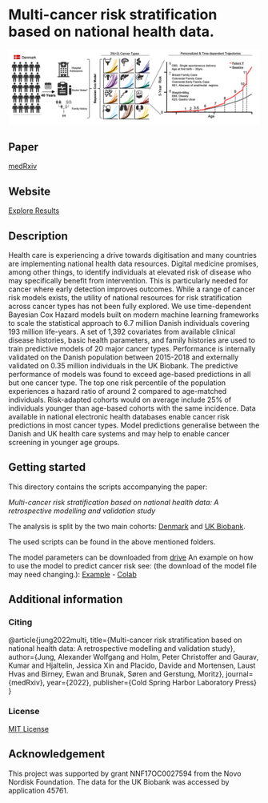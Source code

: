# **Multi-cancer risk stratification based on national health data.**

![Schematic](./docs/F1.png)

## **Paper**
[medRxiv](https://www.medrxiv.org/content/10.1101/2022.10.12.22280908v1)

## **Website**
[Explore Results](https://alexwjung.github.io/CancerRisk/webpage/index.html)

## **Description**
Health care is experiencing a drive towards digitisation and many countries are
implementing national health data resources. Digital medicine promises, among other things,
to identify individuals at elevated risk of disease who may specifically benefit from
intervention. This is particularly needed for cancer where early detection improves
outcomes.
While a range of cancer risk models exists, the utility of national resources for risk
stratification across cancer types has not been fully explored.
We use time-dependent Bayesian Cox Hazard models built on modern machine learning
frameworks to scale the statistical approach to 6.7 million Danish individuals covering 193
million life-years. A set of 1,392 covariates from available clinical disease histories, basic
health parameters, and family histories are used to train predictive models of 20 major
cancer types.
Performance is internally validated on the Danish population between 2015-2018 and
externally validated on 0.35 million individuals in the UK Biobank.
The predictive performance of models was found to exceed age-based predictions in all but
one cancer type. The top one risk percentile of the population experiences a hazard ratio of
around 2 compared to age-matched individuals.
Risk-adapted cohorts would on average include 25% of individuals younger than age-based
cohorts with the same incidence.
Data available in national electronic health databases enable cancer risk predictions in most
cancer types. Model predictions generalise between the Danish and UK health care systems
and may help to enable cancer screening in younger age groups.

## **Getting started**

This directory contains the scripts accompanying the paper:

*Multi-cancer risk stratification based on national health data: A retrospective modelling and validation study*

The analysis is split by the two main cohorts: [Denmark](./main/Denmark) and [UK Biobank](./main/UKB).  

The used scripts can be found in the above mentioned folders.

The model parameters can be downloaded from [drive](https://drive.google.com/file/d/1PWsmL8f9w0hGZp9rbg_SQar82TTXVvvi/view?usp=sharing)
An example on how to use the model to predict cancer risk see: (the download of the model file may need changing.):
[Example](./example/cancerrisk.ipynb) - [Colab](https://colab.research.google.com/drive/1q75iFgjojjx1kk8r-MwSLKs9GXzodL4Z?usp=sharinghttps://colab.research.google.com/drive/1q75iFgjojjx1kk8r-MwSLKs9GXzodL4Z?usp=sharing)

## Additional information

### **Citing**
@article{jung2022multi,
  title={Multi-cancer risk stratification based on national health data: A retrospective modelling and validation study},
  author={Jung, Alexander Wolfgang and Holm, Peter Christoffer and Gaurav, Kumar and Hjaltelin, Jessica Xin and Placido, Davide and Mortensen, Laust Hvas and Birney, Ewan and Brunak, Søren and Gerstung, Moritz},
  journal={medRxiv},
  year={2022},
  publisher={Cold Spring Harbor Laboratory Press}
}

### **License**
[MIT License](./LICENSE)

## **Acknowledgement**
This project was supported by grant NNF17OC0027594 from the Novo Nordisk Foundation.
The data for the UK Biobank was accessed by application 45761.

